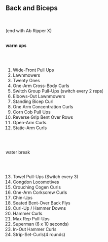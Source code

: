 <h2>Back and Biceps </h2>
<br>
</br>
(end with Ab Ripper X)

<br>
</br>

<b> warm ups</b>

<br>
</br>

1. Wide-Front Pull Ups
2. Lawnmowers
3. Twenty Ones
4. One-Arm Cross-Body Curls
5. Switch Group Pull-Ups (switch every 2 reps)
6. Elbows-Out Lawnmowers 
7. Standing Bicep Curl
8. One Arm Concentration Curls
9. Corn Cob Pull Ups
10. Reverse Grip Bent Over Rows
11. Open-Arm Curls
12. Static-Arm Curls

<br>
</br>

water break

<br>
</br>

13. Towel Pull-Ups (Switch every 3)
14. Congdon Locomotives
15. Crouching Cogen Curls
16. One-Arm Corkscrew Curls
17. Chin-Ups
18. Seated Bent-Over Back Flys
19. Curl-Up / Hammer Downs
20. Hammer Curls 
21. Max Rep Pull-Ups
22. Superman (6 x 10 seconds)
23. In-Out Hammer Curls 
24. Strip-Set-Curls(4 rounds) 
